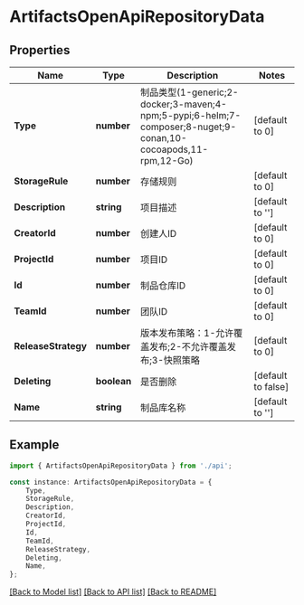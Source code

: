 # ArtifactsOpenApiRepositoryData


## Properties

Name | Type | Description | Notes
------------ | ------------- | ------------- | -------------
**Type** | **number** | 制品类型(1-generic;2-docker;3-maven;4-npm;5-pypi;6-helm;7-composer;8-nuget;9-conan,10-cocoapods,11-rpm,12-Go) | [default to 0]
**StorageRule** | **number** | 存储规则 | [default to 0]
**Description** | **string** | 项目描述 | [default to '']
**CreatorId** | **number** | 创建人ID | [default to 0]
**ProjectId** | **number** | 项目ID | [default to 0]
**Id** | **number** | 制品仓库ID | [default to 0]
**TeamId** | **number** | 团队ID | [default to 0]
**ReleaseStrategy** | **number** | 版本发布策略：1-允许覆盖发布;2-不允许覆盖发布;3-快照策略 | [default to 0]
**Deleting** | **boolean** | 是否删除 | [default to false]
**Name** | **string** | 制品库名称 | [default to '']

## Example

```typescript
import { ArtifactsOpenApiRepositoryData } from './api';

const instance: ArtifactsOpenApiRepositoryData = {
    Type,
    StorageRule,
    Description,
    CreatorId,
    ProjectId,
    Id,
    TeamId,
    ReleaseStrategy,
    Deleting,
    Name,
};
```

[[Back to Model list]](../README.md#documentation-for-models) [[Back to API list]](../README.md#documentation-for-api-endpoints) [[Back to README]](../README.md)
